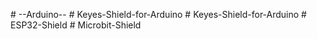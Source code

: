 
#   - - A r d u i n o - -  
 #   K e y e s - S h i e l d - f o r - A r d u i n o  
 #   K e y e s - S h i e l d - f o r - A r d u i n o  
 #   E S P 3 2 - S h i e l d  
 #   M i c r o b i t - S h i e l d  
 